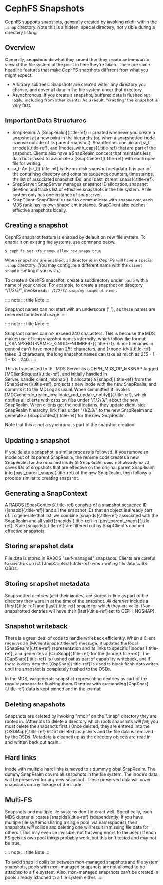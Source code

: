 # CephFS Snapshots

CephFS supports snapshots, generally created by invoking mkdir within
the `.snap` directory. Note this is a hidden, special directory, not
visible during a directory listing.

## Overview

Generally, snapshots do what they sound like: they create an immutable
view of the file system at the point in time they\'re taken. There are
some headline features that make CephFS snapshots different from what
you might expect:

-   Arbitrary subtrees. Snapshots are created within any directory you
    choose, and cover all data in the file system under that directory.
-   Asynchronous. If you create a snapshot, buffered data is flushed out
    lazily, including from other clients. As a result, \"creating\" the
    snapshot is very fast.

## Important Data Structures

-   SnapRealm: A [SnapRealm]{.title-ref} is created whenever you create
    a snapshot at a new point in the hierarchy (or, when a snapshotted
    inode is move outside of its parent snapshot). SnapRealms contain an
    [sr_t srnode]{.title-ref}, and [inodes_with_caps]{.title-ref} that
    are part of the snapshot. Clients also have a SnapRealm concept that
    maintains less data but is used to associate a
    [SnapContext]{.title-ref} with each open file for writing.
-   sr_t: An [sr_t]{.title-ref} is the on-disk snapshot metadata. It is
    part of the containing directory and contains sequence counters,
    timestamps, the list of associated snapshot IDs, and
    [past_parent_snaps]{.title-ref}.
-   SnapServer: SnapServer manages snapshot ID allocation, snapshot
    deletion and tracks list of effective snapshots in the file system.
    A file system only has one instance of snapserver.
-   SnapClient: SnapClient is used to communicate with snapserver, each
    MDS rank has its own snapclient instance. SnapClient also caches
    effective snapshots locally.

## Creating a snapshot

CephFS snapshot feature is enabled by default on new file system. To
enable it on existing file systems, use command below.

``` 
$ ceph fs set <fs_name> allow_new_snaps true
```

When snapshots are enabled, all directories in CephFS will have a
special `.snap` directory. (You may configure a different name with the
`client snapdir` setting if you wish.)

To create a CephFS snapshot, create a subdirectory under `.snap` with a
name of your choice. For example, to create a snapshot on directory
\"/1/2/3/\", invoke `mkdir /1/2/3/.snap/my-snapshot-name` .

:::: note
::: title
Note
:::

Snapshot names can not start with an underscore (\'\_\'), as these names
are reserved for internal usage.
::::

:::: note
::: title
Note
:::

Snapshot names can not exceed 240 characters. This is because the MDS
makes use of long snapshot names internally, which follow the format:
[\_\<SNAPSHOT-NAME\>\_\<INODE-NUMBER\>]{.title-ref}. Since filenames in
general can\'t have more than 255 characters, and
[\<node-id\>]{.title-ref} takes 13 characters, the long snapshot names
can take as much as 255 - 1 - 1 - 13 = 240.
::::

This is transmitted to the MDS Server as a CEPH_MDS_OP_MKSNAP-tagged
[MClientRequest]{.title-ref}, and initially handled in
Server::handle_client_mksnap(). It allocates a [snapid]{.title-ref} from
the [SnapServer]{.title-ref}, projects a new inode with the new
SnapRealm, and commits it to the MDLog as usual. When committed, it
invokes [MDCache::do_realm_invalidate_and_update_notify()]{.title-ref},
which notifies all clients with caps on files under \"/1/2/3/\", about
the new SnapRealm. When clients get the notifications, they update
client-side SnapRealm hierarchy, link files under \"/1/2/3/\" to the new
SnapRealm and generate a [SnapContext]{.title-ref} for the new
SnapRealm.

Note that this *is not* a synchronous part of the snapshot creation!

## Updating a snapshot

If you delete a snapshot, a similar process is followed. If you remove
an inode out of its parent SnapRealm, the rename code creates a new
SnapRealm for the renamed inode (if SnapRealm does not already exist),
saves IDs of snapshots that are effective on the original parent
SnapRealm into [past_parent_snaps]{.title-ref} of the new SnapRealm,
then follows a process similar to creating snapshot.

## Generating a SnapContext

A RADOS [SnapContext]{.title-ref} consists of a snapshot sequence ID
([snapid]{.title-ref}) and all the snapshot IDs that an object is
already part of. To generate that list, we combine [snapids]{.title-ref}
associated with the SnapRealm and all valid [snapids]{.title-ref} in
[past_parent_snaps]{.title-ref}. Stale [snapids]{.title-ref} are
filtered out by SnapClient\'s cached effective snapshots.

## Storing snapshot data

File data is stored in RADOS \"self-managed\" snapshots. Clients are
careful to use the correct [SnapContext]{.title-ref} when writing file
data to the OSDs.

## Storing snapshot metadata

Snapshotted dentries (and their inodes) are stored in-line as part of
the directory they were in at the time of the snapshot. *All dentries*
include a [first]{.title-ref} and [last]{.title-ref} snapid for which
they are valid. (Non-snapshotted dentries will have their
[last]{.title-ref} set to CEPH_NOSNAP).

## Snapshot writeback

There is a great deal of code to handle writeback efficiently. When a
Client receives an [MClientSnap]{.title-ref} message, it updates the
local [SnapRealm]{.title-ref} representation and its links to specific
[Inodes]{.title-ref}, and generates a [CapSnap]{.title-ref} for the
[Inode]{.title-ref}. The [CapSnap]{.title-ref} is flushed out as part of
capability writeback, and if there is dirty data the
[CapSnap]{.title-ref} is used to block fresh data writes until the
snapshot is completely flushed to the OSDs.

In the MDS, we generate snapshot-representing dentries as part of the
regular process for flushing them. Dentries with outstanding
[CapSnap]{.title-ref} data is kept pinned and in the journal.

## Deleting snapshots

Snapshots are deleted by invoking \"rmdir\" on the \".snap\" directory
they are rooted in. (Attempts to delete a directory which roots
snapshots *will fail*; you must delete the snapshots first.) Once
deleted, they are entered into the [OSDMap]{.title-ref} list of deleted
snapshots and the file data is removed by the OSDs. Metadata is cleaned
up as the directory objects are read in and written back out again.

## Hard links

Inode with multiple hard links is moved to a dummy global SnapRealm. The
dummy SnapRealm covers all snapshots in the file system. The inode\'s
data will be preserved for any new snapshot. These preserved data will
cover snapshots on any linkage of the inode.

## Multi-FS

Snapshots and multiple file systems don\'t interact well. Specifically,
each MDS cluster allocates [snapids]{.title-ref} independently; if you
have multiple file systems sharing a single pool (via namespaces), their
snapshots *will* collide and deleting one will result in missing file
data for others. (This may even be invisible, not throwing errors to the
user.) If each FS gets its own pool things probably work, but this
isn\'t tested and may not be true.

:::: note
::: title
Note
:::

To avoid snap id collision between mon-managed snapshots and file system
snapshots, pools with mon-managed snapshots are not allowed to be
attached to a file system. Also, mon-managed snapshots can\'t be created
in pools already attached to a file system either.
::::
